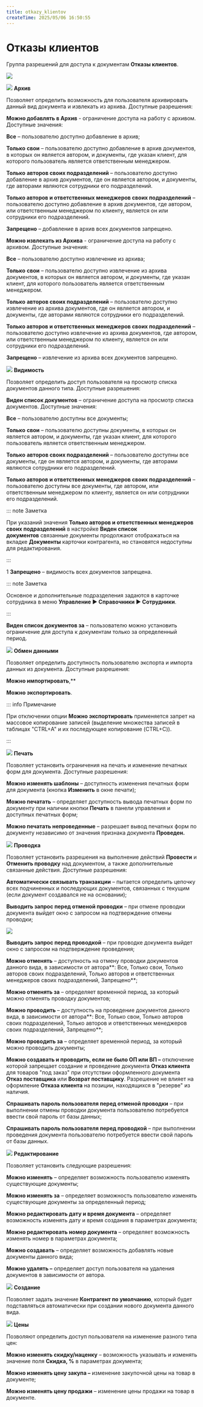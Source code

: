 ```yaml
---
title: otkazy_klientov
createTime: 2025/05/06 16:50:55
---
```

# Отказы клиентов
Группа разрешений для доступа к документам **Отказы клиентов**.

![](../../../../../assets/specification/image189.png)

![](../../../../../assets/specification/image006.png) **Архив**

Позволяет определить возможность для пользователя архивировать данный вид документа и извлекать из архива. Доступные разрешения: 

**Можно добавлять в Архив** - ограничение доступа на работу с архивом. Доступные значения:

**Все** – пользователю доступно добавление в архив;

**Только** **свои** – пользователю доступно добавление в архив документов, в которых он является автором, и документы, где указан клиент, для которого пользователь является ответственным менеджером.

**Только** **авторов своих подразделений** – пользователю доступно добавление в архив документов, где он является автором, и документы, где авторами являются сотрудники его подразделений.

**Только авторов и ответственных менеджеров своих подразделений** – пользователю доступно добавление в архив документов, где автором, или ответственным менеджером по клиенту, является он или сотрудники его подразделений.

**Запрещено** – добавление в архив всех документов запрещено. 

**Можно извлекать из Архива** - ограничение доступа на работу с архивом. Доступные значения:

**Все** – пользователю доступно извлечение из архива;

**Только** **свои** – пользователю доступно извлечение из архива документов, в которых он является автором, и документы, где указан клиент, для которого пользователь является ответственным менеджером.

**Только** **авторов своих подразделений** – пользователю доступно извлечение из архива документов, где он является автором, и документы, где авторами являются сотрудники его подразделений.

**Только авторов и ответственных менеджеров своих подразделений** – пользователю доступно извлечение из архива документов, где автором, или ответственным менеджером по клиенту, является он или сотрудники его подразделений.

**Запрещено** – извлечение из архива всех документов запрещено. 

![](../../../../../assets/specification/image008.png) **Видимость**

Позволяет определить доступ пользователя на просмотр списка документов данного типа. Доступные разрешения:

**Виден список документов** – ограничение доступа на просмотр списка документов. Доступные значения:

**Все** – пользователю доступны все документы;

**Только** **свои** – пользователю доступны документы, в которых он является автором, и документы, где указан клиент, для которого пользователь является ответственным менеджером.

**Только** **авторов своих подразделений** – пользователю доступны все документы, где он является автором, и документы, где авторами являются сотрудники его подразделений.

**Только авторов и ответственных менеджеров своих подразделений** – пользователю доступны все документы, где автором, или ответственным менеджером по клиенту, является он или сотрудники его подразделений.

::: note Заметка

При указаний значения **Только авторов и ответственных менеджеров своих подразделений** в настройке **Виден список документов** связанные документы продолжают отображаться на вкладке **Документы** карточки контрагента, но становятся недоступны для редактирования.

:::

1  **Запрещено** – видимость всех документов запрещена.

::: note Заметка

Основное и дополнительные подразделения задаются в карточке сотрудника в меню **Управление ► Справочники ► Сотрудники**.

:::

**Виден список документов за** – пользователю можно установить ограничение для доступа к документам только за определенный период.

![](../../../../../assets/specification/image009.png) **Обмен данными**

Позволяет определить доступность пользователю экспорта и импорта данных из документа. Доступные разрешения: 

**Можно импортировать**,** 

**Можно экспортировать**.

::: info Примечание

При отключении опции **Можно экспортировать** применяется запрет на массовое копирование записей (выделение множества записей в таблицах "CTRL+A" и их последующее копирование (CTRL+C)).

:::

![](../../../../../assets/specification/image010.png) **Печать**

Позволяет установить ограничения на печать и изменение печатных форм для документа. Доступные разрешения:

**Можно изменять шаблоны** – доступность изменения печатных форм для документа (кнопка **Изменить** в окне печати);

**Можно печатать** – определяет доступность вывода печатных форм по документу при наличии кнопки **Печать** в панели управления и доступных печатных форм;

**Можно печатать непроведенные** – разрешает вывод печатных форм по документу независимо от значения признака документа **Проведен.**

![](../../../../../assets/specification/image011.png) **Проводка**

Позволяет установить разрешения на выполнение действий **Провести** и **Отменить проводку** над документом, а также дополнительные связанные действия. Доступные разрешения:

**Автоматически связывать транзакции** – пытается определить цепочку всех подчиненных и последующих документов, связанных с текущим (если документ создавался не на основании);

**Выводить запрос перед отменой проводки** – при отмене проводки документа выйдет окно с запросом на подтверждение отмены проводки;

![](../../../../../assets/specification/image190.png)

**Выводить запрос перед проводкой** – при проводке документа выйдет окно с запросом на подтверждение проведения;

**Можно отменять** – доступность на отмену проводки документов данного вида, в зависимости от автора**: Все, Только свои, Только авторов своих подразделений, Только авторов и ответственных менеджеров своих подразделений, Запрещено**;

**Можно отменять за** – определяет временной период, за который можно отменять проводку документов;

**Можно проводить** – доступность на проведение документов данного вида, в зависимости от автора**: Все, Только свои, Только авторов своих подразделений, Только авторов и ответственных менеджеров своих подразделений, Запрещено**;

**Можно проводить за** – определяет временной период, за который можно проводить документы;

**Можно создавать и проводить, если не было ОП или ВП –** отключение которой запрещает создание и проведение документа **Отказ клиента** для товаров "под заказ" при отсутствии оформленного документа **Отказ поставщика** или **Возврат поставщику**. Разрешение не влияет на оформление **Отказа клиента** на позиции, находящихся в "резерве" из наличия.

**Спрашивать пароль пользователя перед отменой проводки** – при выполнении отмены проводки документа пользователю потребуется ввести свой пароль от базы данных;

**Спрашивать пароль пользователя перед проводкой** – при выполнении проведения документа пользователю потребуется ввести свой пароль от базы данных.

![](../../../../../assets/specification/image012.png) **Редактирование**

Позволяет установить следующие разрешения:

**Можно изменять** – определяет возможность пользователю изменять существующие документы;

**Можно изменять за** – определяет возможность пользователю изменять существующие документы за определенный период;

**Можно редактировать дату и время документа** – определяет возможность изменять дату и время создания в параметрах документа;

**Можно редактировать номер документа** – определяет возможность изменять номер в параметрах документа;

**Можно создавать** – определяет возможность добавлять новые документы данного вида;

**Можно удалять –** определяет доступ пользователя на удаления документов в зависимости от автора.

![](../../../../../assets/specification/image013.png) **Создание**

Позволяет задать значение **Контрагент по умолчанию**, который будет подставляться автоматически при создании нового документа данного вида.

![](../../../../../assets/specification/image014.png) **Цены**

Позволяют определить доступ пользователя на изменение разного типа цен:

**Можно изменять скидку/наценку** – возможность указывать и изменять значение поля **Скидка, %** в параметрах документа;

**Можно изменять цену закупа –** изменение закупочной цены на товар в документе;

**Можно изменять цену продажи** – изменение цены продажи на товар в документе.
